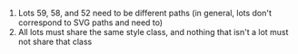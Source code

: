 1. Lots 59, 58, and 52 need to be different paths
    (in general, lots don't correspond to SVG paths and need to)
2. All lots must share the same style class, and nothing that isn't a lot must not share that class